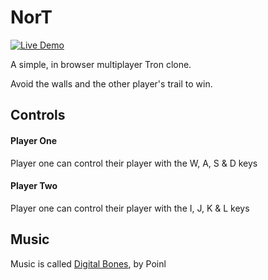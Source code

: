 # NorT

[![Live Demo](https://img.shields.io/badge/demo-online-green.svg)](http://brogand93.github.io/NorT/)

A simple, in browser multiplayer Tron clone. 

Avoid the walls and the other player's trail to win.

## Controls

#### Player One

Player one can control their player with the W, A, S & D keys

#### Player Two

Player one can control their player with the I, J, K & L keys

## Music

Music is called [Digital Bones](http://www.newgrounds.com/audio/listen/625694), by Poinl 
